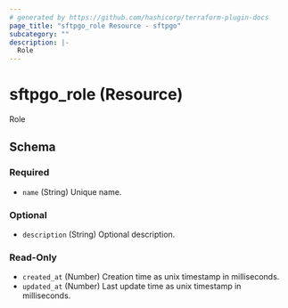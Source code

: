 ```yaml
---
# generated by https://github.com/hashicorp/terraform-plugin-docs
page_title: "sftpgo_role Resource - sftpgo"
subcategory: ""
description: |-
  Role
---
```


# sftpgo_role (Resource)

Role



<!-- schema generated by tfplugindocs -->
## Schema

### Required

- `name` (String) Unique name.

### Optional

- `description` (String) Optional description.

### Read-Only

- `created_at` (Number) Creation time as unix timestamp in milliseconds.
- `updated_at` (Number) Last update time as unix timestamp in milliseconds.


